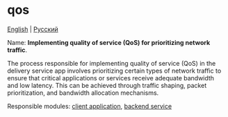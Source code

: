 # qos

[English](qos.md) | [Русский](qos.ru.md)

Name: **Implementing quality of service (QoS) for prioritizing network traffic**.

The process responsible for implementing quality of service (QoS) in the delivery service app involves prioritizing certain types of network traffic to ensure that critical applications or services receive adequate bandwidth and low latency. This can be achieved through traffic shaping, packet prioritization, and bandwidth allocation mechanisms.

Responsible modules: [client application](../../frontend/adminclient.md), [backend service](../../backend/adminbackend.md)
